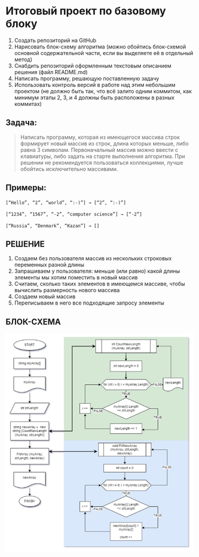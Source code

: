 # Итоговый проект по базовому блоку
1. Создать репозиторий на GitHub
2. Нарисовать блок-схему алгоритма (можно обойтись блок-схемой основной содержательной части, 
   если вы выделяете её в отдельный метод)
3. Снабдить репозиторий оформленным текстовым описанием решения (файл README.md)
4. Написать программу, решающую поставленную задачу
5. Использовать контроль версий в работе над этим небольшим проектом (не должно быть так, что всё залито одним коммитом, как минимум этапы 2, 3, и 4 должны быть расположены в разных коммитах)

## **Задача**: 
>Написать программу, которая из имеющегося массива строк формирует новый массив из строк, длина которых меньше, либо равна 3 символам. Первоначальный массив можно ввести с клавиатуры, либо задать на старте выполнения алгоритма. При решении не рекомендуется пользоваться коллекциями, лучше обойтись исключительно массивами.

## **Примеры:**
``[“Hello”, “2”, “world”, “:-)”] → [“2”, “:-)”]``

``[“1234”, “1567”, “-2”, “computer science”] → [“-2”]``

``[“Russia”, “Denmark”, “Kazan”] → []``

## **РЕШЕНИЕ**
1. Cоздаем без пользователя массив из нескольких строковых переменных разной длины
2. Запрашиваем у пользователя: меньше (или равно) какой длины элементы мы хотим поместить в новый массив
3. Считаем, сколько таких элементов в имеющемся массиве, чтобы вычислить размерность нового массива
4. Создаем новый массив
5. Переписываем в него все подходящие запросу элементы

## **БЛОК-СХЕМА**
![Изображение: Блок-схема решения](pic.jpg "Создание нового массива из элементов заданной длины")